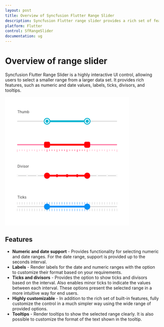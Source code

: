 ```yaml
---
layout: post
title: Overview of Syncfusion Flutter Range Slider
description: Syncfusion Flutter range slider provides a rich set of features such as support for numeric and date values, tooltips, labels, and ticks.
platform: Flutter
control: SfRangeSlider
documentation: ug
---
```


# Overview of range slider

Syncfusion Flutter Range Slider is a highly interactive UI control, allowing users to select a smaller range from a larger data set. It provides rich features, such as numeric and date values, labels, ticks, divisors, and tooltips.

![Range slider overview](images/overview/range-slider-overview.png)

## Features

* **Numeric and date support** - Provides functionality for selecting numeric and date ranges. For the date range, support is provided up to the seconds interval.
* **Labels** - Render labels for the date and numeric ranges with the option to customize their format based on your requirements.
* **Ticks and divisors** - Provides the option to show ticks and divisors based on the interval. Also enables minor ticks to indicate the values between each interval. These options present the selected range in a more intuitive way for end users.
* **Highly customizable** - In addition to the rich set of built-in features, fully customize the control in a much simpler way using the wide range of provided options.
* **Tooltips** - Render tooltips to show the selected range clearly. It is also possible to customize the format of the text shown in the tooltip.
